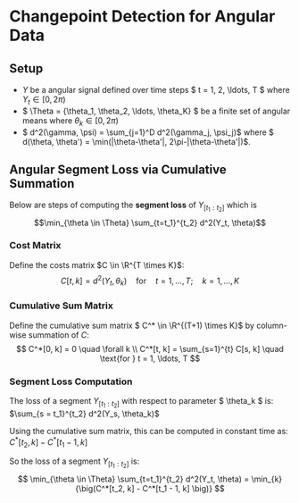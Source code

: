 # Changepoint Detection for Angular Data
## Setup
- $Y$ be a angular signal defined over time steps $ t = 1, 2, \ldots, T $ where $Y_t \in [0, 2\pi)$
- $ \Theta = \{\theta_1, \theta_2, \ldots, \theta_K\} $ be a finite set of angular means where $\theta_k \in [0, 2\pi)$
- $ d^2(\gamma, \psi) = \sum_{j=1}^D d^2(\gamma_j, \psi_j)$ where $ d(\theta, \theta') = \min(|\theta-\theta'|, 2\pi-|\theta-\theta'|)$.

## Angular Segment Loss via Cumulative Summation
Below are steps of computing the **segment loss** of $Y_{[t_1:t_2]}$ which is $$\min_{\theta \in \Theta} \sum_{t=t_1}^{t_2} d^2(Y_t, \theta)$$

### Cost Matrix
Define the costs matrix $C \in \R^{T \times K}$:
$$
C[t, k] = d^2(Y_t, \theta_k)
\quad \text{for} \quad t = 1, \ldots, T; \quad k = 1, \ldots, K
$$

### Cumulative Sum Matrix
Define the cumulative sum matrix $ C^* \in \R^{(T+1) \times K}$ by column-wise summation of $C$:
$$
C^*[0, k] = 0 \quad \forall k \\
C^*[t, k] = \sum_{s=1}^{t} C[s, k] \quad \text{for } t = 1, \ldots, T
$$


### Segment Loss Computation

The loss of a segment $Y_{[t_1:t_2]}$ with respect to parameter $ \theta_k $ is:
$\sum_{s = t_1}^{t_2} d^2(Y_s, \theta_k)$

Using the cumulative sum matrix, this can be computed in constant time as:
$C^*[t_2, k] - C^*[t_1 - 1, k]$

So the loss of a segment $Y_{[t_1:t_2]}$ is:
$$
\min_{\theta \in \Theta} \sum_{t=t_1}^{t_2} d^2(Y_t, \theta) = \min_{k} {\big(C^*[t_2, k] - C^*[t_1 - 1, k] \big)}
$$